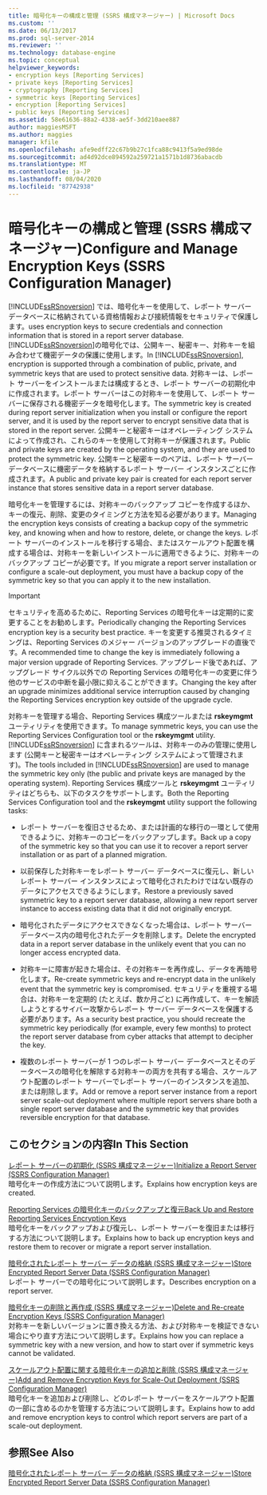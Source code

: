 ```yaml
---
title: 暗号化キーの構成と管理 (SSRS 構成マネージャー) | Microsoft Docs
ms.custom: ''
ms.date: 06/13/2017
ms.prod: sql-server-2014
ms.reviewer: ''
ms.technology: database-engine
ms.topic: conceptual
helpviewer_keywords:
- encryption keys [Reporting Services]
- private keys [Reporting Services]
- cryptography [Reporting Services]
- symmetric keys [Reporting Services]
- encryption [Reporting Services]
- public keys [Reporting Services]
ms.assetid: 58e61636-88a2-4338-ae5f-3dd210aee887
author: maggiesMSFT
ms.author: maggies
manager: kfile
ms.openlocfilehash: afe9edff22c67b9b27c1fca88c9413f5a9ed98de
ms.sourcegitcommit: ad4d92dce894592a259721a1571b1d8736abacdb
ms.translationtype: MT
ms.contentlocale: ja-JP
ms.lasthandoff: 08/04/2020
ms.locfileid: "87742938"
---
```

# <a name="configure-and-manage-encryption-keys-ssrs-configuration-manager"></a><span data-ttu-id="6e7bd-102">暗号化キーの構成と管理 (SSRS 構成マネージャー)</span><span class="sxs-lookup"><span data-stu-id="6e7bd-102">Configure and Manage Encryption Keys (SSRS Configuration Manager)</span></span>
  [!INCLUDE[ssRSnoversion](../../includes/ssrsnoversion-md.md)] <span data-ttu-id="6e7bd-103">では、暗号化キーを使用して、レポート サーバー データベースに格納されている資格情報および接続情報をセキュリティで保護します。</span><span class="sxs-lookup"><span data-stu-id="6e7bd-103">uses encryption keys to secure credentials and connection information that is stored in a report server database.</span></span> <span data-ttu-id="6e7bd-104">[!INCLUDE[ssRSnoversion](../../includes/ssrsnoversion-md.md)]の暗号化では、公開キー、秘密キー、対称キーを組み合わせて機密データの保護に使用します。</span><span class="sxs-lookup"><span data-stu-id="6e7bd-104">In [!INCLUDE[ssRSnoversion](../../includes/ssrsnoversion-md.md)], encryption is supported through a combination of public, private, and symmetric keys that are used to protect sensitive data.</span></span> <span data-ttu-id="6e7bd-105">対称キーは、レポート サーバーをインストールまたは構成するとき、レポート サーバーの初期化中に作成されます。レポート サーバーはこの対称キーを使用して、レポート サーバーに保存される機密データを暗号化します。</span><span class="sxs-lookup"><span data-stu-id="6e7bd-105">The symmetric key is created during report server initialization when you install or configure the report server, and it is used by the report server to encrypt sensitive data that is stored in the report server.</span></span> <span data-ttu-id="6e7bd-106">公開キーと秘密キーはオペレーティング システムによって作成され、これらのキーを使用して対称キーが保護されます。</span><span class="sxs-lookup"><span data-stu-id="6e7bd-106">Public and private keys are created by the operating system, and they are used to protect the symmetric key.</span></span> <span data-ttu-id="6e7bd-107">公開キーと秘密キーのペアは、レポート サーバー データベースに機密データを格納するレポート サーバー インスタンスごとに作成されます。</span><span class="sxs-lookup"><span data-stu-id="6e7bd-107">A public and private key pair is created for each report server instance that stores sensitive data in a report server database.</span></span>  
  
 <span data-ttu-id="6e7bd-108">暗号化キーを管理するには、対称キーのバックアップ コピーを作成するほか、キーの復元、削除、変更のタイミングと方法を知る必要があります。</span><span class="sxs-lookup"><span data-stu-id="6e7bd-108">Managing the encryption keys consists of creating a backup copy of the symmetric key, and knowing when and how to restore, delete, or change the keys.</span></span> <span data-ttu-id="6e7bd-109">レポート サーバーのインストールを移行する場合、またはスケールアウト配置を構成する場合は、対称キーを新しいインストールに適用できるように、対称キーのバックアップ コピーが必要です。</span><span class="sxs-lookup"><span data-stu-id="6e7bd-109">If you migrate a report server installation or configure a scale-out deployment, you must have a backup copy of the symmetric key so that you can apply it to the new installation.</span></span>  
  
> [!IMPORTANT]  
>  <span data-ttu-id="6e7bd-110">セキュリティを高めるために、Reporting Services の暗号化キーは定期的に変更することをお勧めします。</span><span class="sxs-lookup"><span data-stu-id="6e7bd-110">Periodically changing the Reporting Services encryption key is a security best practice.</span></span> <span data-ttu-id="6e7bd-111">キーを変更する推奨されるタイミングは、Reporting Services のメジャー バージョンのアップグレードの直後です。</span><span class="sxs-lookup"><span data-stu-id="6e7bd-111">A recommended time to change the key is immediately following a major version upgrade of Reporting Services.</span></span> <span data-ttu-id="6e7bd-112">アップグレード後であれば、アップグレード サイクル以外での Reporting Services の暗号化キーの変更に伴う他のサービスの中断を最小限に抑えることができます。</span><span class="sxs-lookup"><span data-stu-id="6e7bd-112">Changing the key after an upgrade minimizes additional service interruption caused by changing the Reporting Services encryption key outside of the upgrade cycle.</span></span>  
  
 <span data-ttu-id="6e7bd-113">対称キーを管理する場合、Reporting Services 構成ツールまたは **rskeymgmt** ユーティリティを使用できます。</span><span class="sxs-lookup"><span data-stu-id="6e7bd-113">To manage symmetric keys, you can use the Reporting Services Configuration tool or the **rskeymgmt** utility.</span></span> <span data-ttu-id="6e7bd-114">[!INCLUDE[ssRSnoversion](../../includes/ssrsnoversion-md.md)] に含まれるツールは、対称キーのみの管理に使用します (公開キーと秘密キーはオペレーティング システムによって管理されます)。</span><span class="sxs-lookup"><span data-stu-id="6e7bd-114">The tools included in [!INCLUDE[ssRSnoversion](../../includes/ssrsnoversion-md.md)] are used to manage the symmetric key only (the public and private keys are managed by the operating system).</span></span> <span data-ttu-id="6e7bd-115">Reporting Services 構成ツールと **rskeymgmt** ユーティリティはどちらも、以下のタスクをサポートします。</span><span class="sxs-lookup"><span data-stu-id="6e7bd-115">Both the Reporting Services Configuration tool and the **rskeymgmt** utility support the following tasks:</span></span>  
  
-   <span data-ttu-id="6e7bd-116">レポート サーバーを復旧させるため、または計画的な移行の一環として使用できるように、対称キーのコピーをバックアップします。</span><span class="sxs-lookup"><span data-stu-id="6e7bd-116">Back up a copy of the symmetric key so that you can use it to recover a report server installation or as part of a planned migration.</span></span>  
  
-   <span data-ttu-id="6e7bd-117">以前保存した対称キーをレポート サーバー データベースに復元し、新しいレポート サーバー インスタンスによって暗号化されたわけではない既存のデータにアクセスできるようにします。</span><span class="sxs-lookup"><span data-stu-id="6e7bd-117">Restore a previously saved symmetric key to a report server database, allowing a new report server instance to access existing data that it did not originally encrypt.</span></span>  
  
-   <span data-ttu-id="6e7bd-118">暗号化されたデータにアクセスできなくなった場合は、レポート サーバー データベース内の暗号化されたデータを削除します。</span><span class="sxs-lookup"><span data-stu-id="6e7bd-118">Delete the encrypted data in a report server database in the unlikely event that you can no longer access encrypted data.</span></span>  
  
-   <span data-ttu-id="6e7bd-119">対称キーに障害が起きた場合は、その対称キーを再作成し、データを再暗号化します。</span><span class="sxs-lookup"><span data-stu-id="6e7bd-119">Re-create symmetric keys and re-encrypt data in the unlikely event that the symmetric key is compromised.</span></span> <span data-ttu-id="6e7bd-120">セキュリティを重視する場合は、対称キーを定期的 (たとえば、数か月ごと) に再作成して、キーを解読しようとするサイバー攻撃からレポート サーバー データベースを保護する必要があります。</span><span class="sxs-lookup"><span data-stu-id="6e7bd-120">As a security best practice, you should recreate the symmetric key periodically (for example, every few months) to protect the report server database from cyber attacks that attempt to decipher the key.</span></span>  
  
-   <span data-ttu-id="6e7bd-121">複数のレポート サーバーが 1 つのレポート サーバー データベースとそのデータベースの暗号化を解除する対称キーの両方を共有する場合、スケールアウト配置のレポート サーバーでレポート サーバーのインスタンスを追加、または削除します。</span><span class="sxs-lookup"><span data-stu-id="6e7bd-121">Add or remove a report server instance from a report server scale-out deployment where multiple report servers share both a single report server database and the symmetric key that provides reversible encryption for that database.</span></span>  
  
## <a name="in-this-section"></a><span data-ttu-id="6e7bd-122">このセクションの内容</span><span class="sxs-lookup"><span data-stu-id="6e7bd-122">In This Section</span></span>  
 [<span data-ttu-id="6e7bd-123">レポート サーバーの初期化 &#40;SSRS 構成マネージャー&#41;</span><span class="sxs-lookup"><span data-stu-id="6e7bd-123">Initialize a Report Server &#40;SSRS Configuration Manager&#41;</span></span>](ssrs-encryption-keys-initialize-a-report-server.md)  
 <span data-ttu-id="6e7bd-124">暗号化キーの作成方法について説明します。</span><span class="sxs-lookup"><span data-stu-id="6e7bd-124">Explains how encryption keys are created.</span></span>  
  
 [<span data-ttu-id="6e7bd-125">Reporting Services の暗号化キーのバックアップと復元</span><span class="sxs-lookup"><span data-stu-id="6e7bd-125">Back Up and Restore Reporting Services Encryption Keys</span></span>](ssrs-encryption-keys-back-up-and-restore-encryption-keys.md)  
 <span data-ttu-id="6e7bd-126">暗号化キーをバックアップおよび復元し、レポート サーバーを復旧または移行する方法について説明します。</span><span class="sxs-lookup"><span data-stu-id="6e7bd-126">Explains how to back up encryption keys and restore them to recover or migrate a report server installation.</span></span>  
  
 [<span data-ttu-id="6e7bd-127">暗号化されたレポート サーバー データの格納 &#40;SSRS 構成マネージャー&#41;</span><span class="sxs-lookup"><span data-stu-id="6e7bd-127">Store Encrypted Report Server Data &#40;SSRS Configuration Manager&#41;</span></span>](ssrs-encryption-keys-store-encrypted-report-server-data.md)  
 <span data-ttu-id="6e7bd-128">レポート サーバーでの暗号化について説明します。</span><span class="sxs-lookup"><span data-stu-id="6e7bd-128">Describes encryption on a report server.</span></span>  
  
 [<span data-ttu-id="6e7bd-129">暗号化キーの削除と再作成  &#40;SSRS 構成マネージャー&#41;</span><span class="sxs-lookup"><span data-stu-id="6e7bd-129">Delete and Re-create Encryption Keys  &#40;SSRS Configuration Manager&#41;</span></span>](ssrs-encryption-keys-delete-and-re-create-encryption-keys.md)  
 <span data-ttu-id="6e7bd-130">対称キーを新しいバージョンに置き換える方法、および対称キーを検証できない場合にやり直す方法について説明します。</span><span class="sxs-lookup"><span data-stu-id="6e7bd-130">Explains how you can replace a symmetric key with a new version, and how to start over if symmetric keys cannot be validated.</span></span>  
  
 [<span data-ttu-id="6e7bd-131">スケールアウト配置に関する暗号化キーの追加と削除 &#40;SSRS 構成マネージャー&#41;</span><span class="sxs-lookup"><span data-stu-id="6e7bd-131">Add and Remove Encryption Keys for Scale-Out Deployment &#40;SSRS Configuration Manager&#41;</span></span>](add-and-remove-encryption-keys-for-scale-out-deployment.md)  
 <span data-ttu-id="6e7bd-132">暗号化キーを追加および削除し、どのレポート サーバーをスケールアウト配置の一部に含めるのかを管理する方法について説明します。</span><span class="sxs-lookup"><span data-stu-id="6e7bd-132">Explains how to add and remove encryption keys to control which report servers are part of a scale-out deployment.</span></span>  
  
## <a name="see-also"></a><span data-ttu-id="6e7bd-133">参照</span><span class="sxs-lookup"><span data-stu-id="6e7bd-133">See Also</span></span>  
 [<span data-ttu-id="6e7bd-134">暗号化されたレポート サーバー データの格納 &#40;SSRS 構成マネージャー&#41;</span><span class="sxs-lookup"><span data-stu-id="6e7bd-134">Store Encrypted Report Server Data &#40;SSRS Configuration Manager&#41;</span></span>](ssrs-encryption-keys-store-encrypted-report-server-data.md)  
  
  
